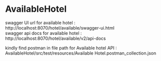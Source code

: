 # AvailableHotel


swagger UI url for available hotel    : http://localhost:8070/hotel/available/swagger-ui.html                                                               
swagger api docs  for available hotel : http://localhost:8070/hotel/available/v2/api-docs


kindly find postman in file path for Available hotel API : AvailableHotel/src/test/resources/Available Hotel.postman_collection.json
